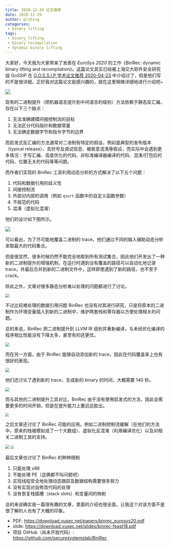 ```yaml
---
title: 2020-12-29 论文推荐
date: 2020-12-29
author: qrzbing
categories:
 - binary lifting
tags:
 - binary lifting
 - binary recompilation
 - dynamic binary lifting
---
```


大家好，今天我为大家带来了发表在 *EuroSys 2020* 的工作《BinRec: dynamic binary lifting and recompilation》。这篇论文其实已经被上海交大软件安全研究组 GoSSIP 在 [G.O.S.S.I.P 学术论文推荐 2020-04-23](https://mp.weixin.qq.com/s/8h3kmZPxfWcYVTLkJF0X4w) 中介绍过了，但是他们写的不是很详细，正好我对这篇论文挺感兴趣的，就在这里稍微详细地进行介绍吧~

![](./img/1229/1.png)

现有的二进制提升（把机器语言提升到中间语言的级别）方法依赖于静态反汇编，存在以下三个缺点：

1. 无法准确建模间接控制流的目标
2. 无法区分代码指针和数据常量
3. 无法确定数据字节和指令字节的边界

而启发式反汇编的方法通常对二进制有特定的假设，例如是典型的发布版本（typical release）、去符号及调试信息、被故意混淆等假设，而实际中会遇到更多情况：手写汇编、高度优化的代码、非标准编译器编译的代码、混淆/打包后的代码、位置无关的代码等等问题。

而作者们实现的 BinRec 工具利用动态分析的方式解决了以下五个问题：

1. 代码和数据引用的歧义性
2. 间接控制流
3. 外部对内部的调用（例如 `qsort` 函数中的自定义函数参数）
4. 不规范的代码
5. 混淆（虚拟化混淆）

他们的设计如下图所示。

![](./img/1229/2.png)

可以看出，为了尽可能地覆盖二进制的 trace，他们通过不同的输入辅助动态分析来取最大的代码集合。

但是很显然，很多时候仍然不能完全地取到所有测试集合，因此他们开发出了一种新的二进制提升的增强机制，在运行时遇到没有覆盖的路径可以自动化地记录 trace，并最后合并到新的二进制文件中，这样即使遇到了新的路径，也不至于 crack。

除此之外，文章对很多静态分析难以处理的问题都进行了讨论。

<img src="./img/1229/3.png" style="zoom: 80%;" />

不过比较难处理的数据引用问题 BinRec 也没有对其进行研究，只是将原本的二进制作为环境变量插入到新的二进制中，维护两套栈和寄存器以方便处理相关的问题。

总的来说，BinRec 把二进制提升到 LLVM IR 级别并重新编译，与未经优化编译的程序相比性能没有下降太多，甚至有的还更优。

<img src="./img/1229/4.png" style="zoom:80%;" />

而在另一方面，由于 BinRec 能够自动添加新的 trace，因此在代码覆盖率上也有很好的表现。

<img src="./img/1229/5.png" style="zoom:80%;" />

他们还讨论了遇到新的 trace，生成新的 binary 的时间，大概需要 140 秒。

<img src="./img/1229/6.png" style="zoom:80%;" />

而与其他的二进制提升工具对比，BinRec 由于没有使用启发式的方法，因此会需要更多的时间开销，但是在提升能力上要远远胜出。

<img src="./img/1229/7.png" style="zoom:67%;" />

之后文章还讨论了 BinRec 可能的应用。例如二进制控制流缓解（在他们的方法中，原来的栈被模拟成了一个大数组）、虚拟化反混淆（利用编译优化）以及对相关二进制工具的支持。

<img src="./img/1229/8.png" style="zoom:80%;" />

<img src="./img/1229/9.png" style="zoom:67%;" />

最后文章也讨论了 BinRec 的种种限制

1. 只能处理 x86
2. 不能处理 PE（这俩都不叫问题吧）
3. 实现线程安全地处理动态跟踪及数据结构需要很多努力
4. 没有实现对自修改代码的处理
5. 没有恢复栈插槽（stack slots）和变量间的映射

总的来说确实是一篇很有趣的文章，里面的介绍也很全面，让我这个对该方面不是很了解的人也有了大概的印象。

- PDF: <https://download.vusec.net/papers/binrec_eurosys20.pdf>
- slide: <https://download.vusec.net/slides/binrec-feast18.pdf>
- 项目 GitHub（尚未开放代码）: <https://github.com/securesystemslab/BinRec>
